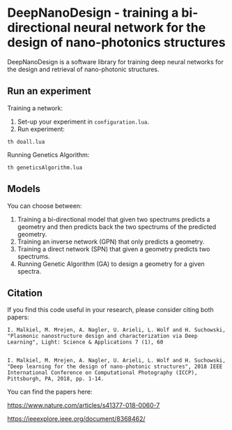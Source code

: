 # DeepNanoDesign - training a bi-directional neural network for the design of nano-photonics structures

DeepNanoDesign is a software library for training deep neural networks for the design and retrieval of nano-photonic structures.

## Run an experiment
Training a network:
1. Set-up your experiment in `configuration.lua`.
2. Run experiment:
```
th doall.lua
```

Running Genetics Algorithm:
```
th geneticsAlgorithm.lua
```

## Models
You can choose between:
1) Training a bi-directional model that given two spectrums predicts a geometry and then predicts back the two spectrums of the predicted
geometry.
2) Training an inverse network (GPN) that only predicts a geometry.
3) Training a direct network (SPN) that given a geometry predicts two spectrums. 
4) Running Genetic Algorithm (GA) to design a geometry for a given spectra.

## Citation

If you find this code useful in your research, please consider citing both papers: 
```
I. Malkiel, M. Mrejen, A. Nagler, U. Arieli, L. Wolf and H. Suchowski, "Plasmonic nanostructure design and characterization via Deep Learning", Light: Science & Applications 7 (1), 60


I. Malkiel, M. Mrejen, A. Nagler, U. Arieli, L. Wolf and H. Suchowski, "Deep learning for the design of nano-photonic structures", 2018 IEEE International Conference on Computational Photography (ICCP), Pittsburgh, PA, 2018, pp. 1-14.
```
You can find the papers here: 

https://www.nature.com/articles/s41377-018-0060-7

https://ieeexplore.ieee.org/document/8368462/
